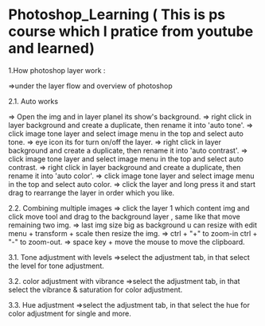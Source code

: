 # Photoshop_Learning ( This is ps course which I pratice from youtube and learned)

1.How photoshop layer work :

  =>under the layer flow and overview of photoshop
  
  
2.1. Auto works

  => Open the img and in layer planel its show's background. 
  => right click in layer background and create a duplicate, then rename it into 'auto tone'. 
  => click image tone layer and select image menu in the top and select auto tone. 
  => eye icon its for turn on/off the layer. 
  => right click in layer background and create a duplicate, then rename it into 'auto contrast'. 
  => click image tone layer and select image menu in the top and select auto contrast. 
  => right click in layer background and create a duplicate, then rename it into 'auto color'. 
  => click image tone layer and select image menu in the top and select auto color. 
  => click the layer and long press it and start drag to rearrange the layer in order which you like. 

2.2. Combining multiple images
  => click the layer 1 which content img and click move tool and drag to the background layer , same like that move remaining two img.
  => last img size big as background u can resize with edit menu + transform + scale then resize the img.
  => ctrl + "+" to zoom-in ctrl + "-" to zoom-out.
  => space key + move the mouse to move the clipboard.
   
3.1. Tone adjustment with levels
  =>select the adjustment tab, in that select the level for tone adjustment.
  
  
3.2. color adjustment with vibrance
  =>select the adjustment tab, in that select the vibrance & saturation for color adjustment.
  
3.3. Hue adjustment
  =>select the adjustment tab, in that select the hue for color adjustment for single and more.
